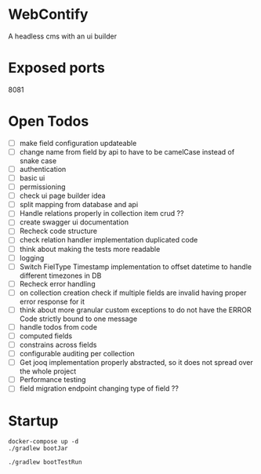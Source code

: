 # WebContify
A headless cms with an ui builder

# Exposed ports
8081

# Open Todos
- [ ] make field configuration updateable
- [ ] change name from field by api to have to be camelCase instead of snake case
- [ ] authentication
- [ ] basic ui
- [ ] permissioning
- [ ] check ui page builder idea
- [ ] split mapping from database and api
- [ ] Handle relations properly in collection item crud ??
- [ ] create swagger ui documentation
- [ ] Recheck code structure
- [ ] check relation handler implementation duplicated code
- [ ] think about making the tests more readable
- [ ] logging
- [ ] Switch FielType Timestamp implementation to offset datetime to handle different timezones in DB
- [ ] Recheck error handling
- [ ] on collection creation check if multiple fields are invalid having proper error response for it
- [ ] think about more granular custom exceptions to do not have the ERROR Code strictly bound to one message
- [ ] handle todos from code
- [ ] computed fields
- [ ] constrains across fields
- [ ] configurable auditing per collection
- [ ] Get jooq implementation properly abstracted, so it does not spread over the whole project
- [ ] Performance testing
- [ ] field migration endpoint changing type of field ??
# Startup
```
docker-compose up -d
./gradlew bootJar
```

```
./gradlew bootTestRun
```

